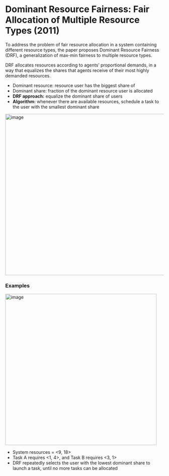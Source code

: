 # Dominant Resource Fairness: Fair Allocation of Multiple Resource Types (2011) 
To address the problem of fair resource allocation in a system containing different resource types, the paper proposes Dominant Resource Fairness (DRF), a generalization of max-min fairness to multiple resource types. 

DRF allocates resources according to agents’ proportional demands, in a way that equalizes the shares that agents receive of their most highly demanded resources. 

- Dominant resource: resource user has the biggest share of
- Dominant share: fraction of the dominant resource user is allocated
- **DRF approach:** equalize the dominant share of users
- **Algorithm:** whenever there are available resources, schedule a task to the user with the smallest dominant share

<img width="513" alt="image" src="https://github.com/lynnliu030/os-prelim/assets/39693493/a6ba77e7-52cd-4fde-85ed-2313c6f65217">


### Examples
<img width="481" alt="image" src="https://github.com/lynnliu030/os-prelim/assets/39693493/3ce30d4f-9e2b-4482-844f-ffb97f8f9769">


- System resources = <9, 18>
- Task A requires <1, 4>, and Task B requires <3, 1>
- DRF repeatedly selects the user with the lowest dominant share to launch a task, until no more tasks can be allocated
